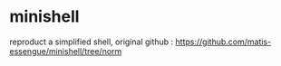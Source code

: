 # minishell

reproduct a simplified shell, original github : https://github.com/matis-essengue/minishell/tree/norm